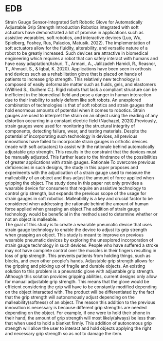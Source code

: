 # EDB
Strain Gauge Sensor-Integrated Soft Robotic Glove for Automatically Adjustable Grip Strength
Introduction
Robotics integrated with soft actuators have demonstrated a lot of promise in applications such as assistive wearables, soft robotics, and interactive devices (Luo, Wu, Spielberg, Foshey, Rus, Palacios, Matusik. 2022). The implementation of soft actuators allow for the fluidity, alterability, and versatile nature of a robot to be greatly increased. Such devices are attractive in biomedical engineering which requires a robot that can safely interact with humans and have easy adaptation(Ashuri, T., Armani, A., Jalilzadeh Hamidi, R., Reasnor, T., Ahmadi, S., & Iqbal, K. 2020). Applications have been seen in orthosis and devices such as a rehabilitation glove that is placed on hands of patients to increase grip strength. This relatively new technology is composed of easily deformable matter such as fluids, gels, and elastomers (Wilfried S., Guilhem C.). Rigid robots that lack a compliant structure can be inefficient in the biomedical field and pose a danger in human interaction due to their inability to safely deform like soft robots. An unexplored combination of technologies is that of soft robotics and strain gauges that hold enormous amounts of potential when it comes to robotics.
Strain gauges are used to interpret the strain on an object using the reading of any distortion occurring in a constant electric field (Nachazel, 2020).Previously, strain gauges were used for monitoring the structural integrity of components, detecting failure, wear, and testing materials. Despite the potential of incorporating such technology in devices, all previous innovations have failed to incorporate strain gauges in orthotic devices (made with soft actuators) to assist with the rationale behind automatically adjustable grip strength. This results in the constraint that the devices must be manually adjusted. This further leads to the hindrance of the possibilities of greater applications with strain gauges.
Rationale
To overcome previous deficiencies in such designs, the study in this paper proposes and experiments with the adjudication of a strain gauge used to measure the malleability of an object and thus adjust the amount of force applied when gripping the object. The study done in this paper not only provides a wearable device for consumers that require an assistive technology to control grip strength, but expands the previous scope of the usage for strain gauges in soft robotics. Malleability is a key and crucial factor to be considered when addressing the rationale behind the amount of human force applied when grasping an object.The addition of strain gauge technology would be beneficial in the method used to determine whether or not an object is malleable.  
The goal of this study is to create a wearable pneumatic device that uses strain gauge technology to enable the device to adjust its grip strength when grasping an object. This study is meant to improve on previous wearable pneumatic devices by exploring the unexplored incorporation of strain gauge technology in such devices. People who have suffered a stroke may not have complete control over the muscles in their fingers resulting in loss of grip strength. This prevents patients from holding things, such as blocks, and even other people's hands. Adjustable grip strength allows for the gripping and picking up of fragile and durable objects. An existing solution to this problem is a pneumatic glove with adjustable grip strength. Although this solution provides gripping abilities, current designs only allow for manual adjustable grip strength. This means that the glove would be efficient considering the grip will have to be constantly modified depending on the object interacted with. The product will be differentiated by the fact that the grip strength will autonomously adjust depending on the malleability(softness) of an object. The reason this addition to the previous innovation is necessary is because different grip strengths are needed depending on the object. For example, if one were to hold their phone in their hand, the amount of grip strength will most likely(always) be less than that when used to hold a blanket firmly. This addition of autonomous grip strength will allow the user to interact and hold objects applying the right and necessary grip strength so as not to damage the item.
